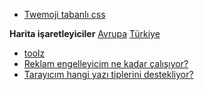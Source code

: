 <link href="style.css" rel="stylesheet">

+ [Twemoji tabanlı css](/emoji-css)  

**Harita işaretleyiciler**
[Avrupa](/euvisited)
[Türkiye](/turkeyvisited)  

+ [toolz](/toolz)  
 + [Reklam engelleyicim ne kadar çalışıyor?](/toolz/adblock.html)  
 + [Tarayıcım hangi yazı tiplerini destekliyor?](https://catalkasik.github.io/toolz/fontlist.html)  

